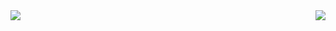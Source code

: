 <img align="left" src="https://github-readme-stats.vercel.app/api?username=3cfi&include_all_commits=true&count_private-true&custom_title=3cfi'%20GitHub%20Stats&line_height=30&show_icons=true&hide_border=true&bg_color=192133&title_color=efb752&icon_color=efb752&text_color=70bed9">
<img align="right" src="https://github-readme-stats.vercel.app/api/top-langs/?username=3cfi
#<img align="right" src="https://github-readme-stats.vercel.app/api/top-langs/?username=ckend&layout=compact">
